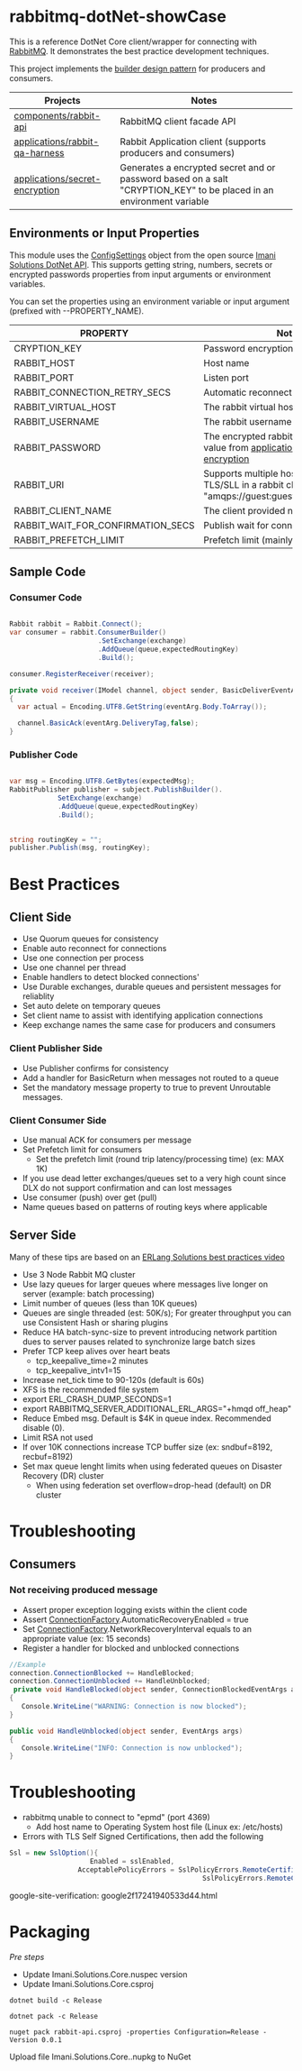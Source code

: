 # rabbitmq-dotNet-showCase

This is a reference DotNet Core client/wrapper for connecting with [RabbitMQ](https://www.rabbitmq.com/). It demonstrates the best practice development techniques.

This project implements the [builder design pattern](https://en.wikipedia.org/wiki/Builder_pattern) for producers and consumers.



Projects                                                                                                    | Notes
----------------------------------------------------------------------------------------------------------- | --------------------------
[components/rabbit-api](https://github.com/ggreen/rabbitmq-dotNet-showCase/tree/main/components/rabbit-api) | RabbitMQ client facade API
[applications/rabbit-qa-harness](https://github.com/ggreen/rabbitmq-dotNet-showCase/tree/main/applications/rabbit-qa-harness) | Rabbit Application client (supports producers and consumers)
[applications/secret-encryption](https://github.com/ggreen/rabbitmq-dotNet-showCase/tree/main/applications/secret-encryption) | Generates a encrypted secret and or password based on a salt "CRYPTION_KEY" to be placed in an environment variable

## Environments or Input Properties


This module uses the [ConfigSettings](https://github.com/imani-solutions/Imani.Solutions.Core.DotNet/blob/master/API/Util/ConfigSettings.cs) object from the open source [Imani Solutions DotNet API](https://github.com/imani-solutions/Imani.Solutions.Core.DotNet).
This supports getting string, numbers, secrets or encrypted passwords properties from input arguments or environment variables.


You can set the properties using an environment variable or input argument (prefixed with --PROPERTY_NAME).


PROPERTY            | Notes    | Default
------------------  | -------- | ----------
CRYPTION_KEY        | Password encryption salt key | 
RABBIT_HOST         | Host name | localhost
RABBIT_PORT         | Listen port | 5672
RABBIT_CONNECTION_RETRY_SECS         | Automatic reconnect time interval | 15
RABBIT_VIRTUAL_HOST | The rabbit virtual host | /
RABBIT_USERNAME | The rabbit username |
RABBIT_PASSWORD | The encrypted rabbit password with value from [applications/password-encryption](https://github.com/ggreen/rabbitmq-dotNet-showCase/tree/main/applications/password-encryption) |
RABBIT_URI  | Supports multiple hosts/ports and TLS/SLL in a rabbit cluster ex: "amqps://guest:guest@localhost:5671/" |
RABBIT_CLIENT_NAME | The client provided name | 
RABBIT_WAIT_FOR_CONFIRMATION_SECS | Publish wait for connection | 30
RABBIT_PREFETCH_LIMIT | Prefetch limit (mainly for consumers) | 1000


## Sample Code

### Consumer Code

```c#

Rabbit rabbit = Rabbit.Connect();
var consumer = rabbit.ConsumerBuilder()
                      .SetExchange(exchange)
                      .AddQueue(queue,expectedRoutingKey)
                      .Build();

consumer.RegisterReceiver(receiver);

private void receiver(IModel channel, object sender, BasicDeliverEventArgs eventArg)
{
  var actual = Encoding.UTF8.GetString(eventArg.Body.ToArray());

  channel.BasicAck(eventArg.DeliveryTag,false);
}
```

### Publisher Code

```C#

var msg = Encoding.UTF8.GetBytes(expectedMsg);
RabbitPublisher publisher = subject.PublishBuilder().
            SetExchange(exchange)
            .AddQueue(queue,expectedRoutingKey)
            .Build();
        

string routingKey = "";
publisher.Publish(msg, routingKey);

```


# Best Practices

## Client Side

- Use Quorum queues for consistency
- Enable auto reconnect for connections
- Use one connection per process
- Use one channel per thread
- Enable handlers to detect blocked connections'
- Use Durable exchanges, durable queues and persistent messages for reliablity
- Set auto delete on temporary queues
- Set client name to assist with identifying application connections
- Keep exchange names the same case for producers and consumers



### Client Publisher Side

- Use Publisher confirms for consistency
- Add a handler for BasicReturn when messages not routed to a queue
- Set the mandatory message property to true to prevent Unroutable messages.


### Client Consumer Side
- Use manual ACK for consumers per message
- Set Prefetch limit for consumers 
  - Set the prefetch limit (round trip latency/processing time) (ex: MAX 1K)
- If you use dead letter exchanges/queues set to a very high count since DLX do not support  confirmation and can lost messages
- Use consumer (push) over get (pull)
- Name queues based on patterns of routing keys where applicable
 

## Server Side

Many of these tips are based on an [ERLang Solutions best practices video](https://www.youtube.com/watch?v=HzPOQsMWrGQ)

- Use 3 Node Rabbit MQ cluster 
- Use lazy queues for larger queues where messages live longer on server (example: batch processing)
- Limit number of queues (less than 10K queues)
- Queues are single threaded (est: 50K/s); For greater throughput you can use Consistent Hash or sharing plugins
- Reduce HA batch-sync-size to prevent introducing network partition dues to server pauses related to synchronize large batch sizes
- Prefer TCP keep alives over heart beats
  - tcp_keepalive_time=2 minutes 
  - tcp_keepalive_intv1=15
- Increase net_tick time to 90-120s (default is 60s)
- XFS is the recommended file system
- export ERL_CRASH_DUMP_SECONDS=1
- export RABBITMQ_SERVER_ADDITIONAL_ERL_ARGS="+hmqd off_heap"
- Reduce Embed msg. Default is $4K in queue index. Recommended disable (0).
- Limit RSA not used
- If over 10K connections increase TCP buffer size (ex: sndbuf=8192, recbuf=8192)
- Set max queue lenght limits when using federated queues on Disaster Recovery (DR) cluster
  - When using federation set  overflow=drop-head (default) on DR cluster


# Troubleshooting


## Consumers 

### Not receiving produced message

- Assert proper exception logging exists within the client code
- Assert [ConnectionFactory](https://rabbitmq.github.io/rabbitmq-dotnet-client/api/RabbitMQ.Client.ConnectionFactory.html).AutomaticRecoveryEnabled = true
- Set [ConnectionFactory](https://rabbitmq.github.io/rabbitmq-dotnet-client/api/RabbitMQ.Client.ConnectionFactory.html).NetworkRecoveryInterval equals to an appropriate value (ex: 15 seconds)
-  Register a handler for blocked and unblocked connections
```c#
//Example
connection.ConnectionBlocked += HandleBlocked;
connection.ConnectionUnblocked += HandleUnblocked;
 private void HandleBlocked(object sender, ConnectionBlockedEventArgs args)
{
   Console.WriteLine("WARNING: Connection is now blocked");
}

public void HandleUnblocked(object sender, EventArgs args)
{
   Console.WriteLine("INFO: Connection is now unblocked");
}
```


# Troubleshooting


- rabbitmq unable to connect to "epmd" (port 4369)
  - Add host name to Operating System host file (Linux ex: /etc/hosts)
- Errors with TLS Self Signed Certifications, then add the following
```C#
Ssl = new SslOption(){
                    Enabled = sslEnabled,
                 AcceptablePolicyErrors = SslPolicyErrors.RemoteCertificateNameMismatch |
                                                SslPolicyErrors.RemoteCertificateChainErrors} 
```

google-site-verification: google2f17241940533d44.html




# Packaging

*Pre steps*

- Update Imani.Solutions.Core.nuspec version
- Update Imani.Solutions.Core.csproj



```shell script
dotnet build -c Release
```

```shell script
dotnet pack -c Release
```

```shell script
nuget pack rabbit-api.csproj -properties Configuration=Release -Version 0.0.1
```

Upload file  Imani.Solutions.Core.<version>.nupkg to NuGet
